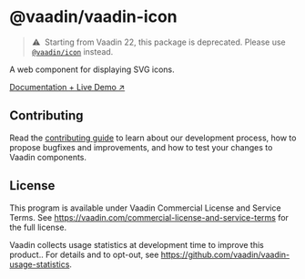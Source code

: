# @vaadin/vaadin-icon

> ⚠️&nbsp; Starting from Vaadin 22, this package is deprecated.
> Please use [`@vaadin/icon`](https://www.npmjs.com/package/@vaadin/icon) instead.

A web component for displaying SVG icons.

[Documentation + Live Demo ↗](https://vaadin.com/docs/latest/components/icons)

## Contributing

Read the [contributing guide](https://vaadin.com/docs/latest/contributing/overview) to learn about our development process, how to propose bugfixes and improvements, and how to test your changes to Vaadin components.

## License

This program is available under Vaadin Commercial License and Service Terms.
See https://vaadin.com/commercial-license-and-service-terms for the full
license.

Vaadin collects usage statistics at development time to improve this product..
For details and to opt-out, see https://github.com/vaadin/vaadin-usage-statistics.
